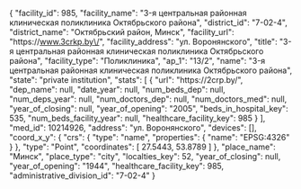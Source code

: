 {
    "facility_id": 985,
    "facility_name": "3-я центральная районная клиническая поликлиника Октябрьского района",
    "district_id": "7-02-4",
    "district_name": "Октябрьский район, Минск",
    "facility_url": "https:\/\/www.3crkp.by\/",
    "facility_address": "ул. Воронянского",
    "title": "3-я центральная районная клиническая поликлиника Октябрьского района",
    "facility_type": "Поликлиника",
    "ap_1": "13\/2",
    "name": "3-я центральная районная клиническая поликлиника Октябрьского района",
    "state": "private institution",
    "stats": [
        {
            "url": "https:\/\/2crp.by\/",
            "dep_name": null,
            "date_year": null,
            "num_beds_dep": null,
            "num_deps_year": null,
            "num_doctors_dep": null,
            "num_doctors_med": null,
            "year_of_closing": null,
            "year_of_opening": "2005",
            "beds_in_hospital_key": 535,
            "num_beds_facility_year": null,
            "healthcare_facility_key": 985
        }
    ],
    "med_id": 10214926,
    "address": "ул. Воронянского",
    "devices": [],
    "coord_x_y": {
        "crs": {
            "type": "name",
            "properties": {
                "name": "EPSG:4326"
            }
        },
        "type": "Point",
        "coordinates": [
            27.5443,
            53.8789
        ]
    },
    "place_name": "Минск",
    "place_type": "city",
    "localties_key": 52,
    "year_of_closing": null,
    "year_of_opening": "1944",
    "healthcare_facility_key": 985,
    "administrative_division_id": "7-02-4"
}